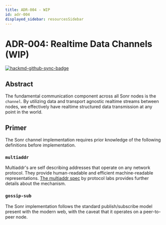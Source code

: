 ```yaml
---
title: ADR-004 - WIP
id: adr-004
displayed_sidebar: resourcesSidebar
---
```


# ADR-004: Realtime Data Channels (WIP)

[![hackmd-github-sync-badge](https://hackmd.io/iomfscGXR1ycI_67NrLvMw/badge)](https://hackmd.io/iomfscGXR1ycI_67NrLvMw)

## Abstract

The fundamental communication component across all Sonr nodes is the `channel`. By utilizing data and transport agnostic realtime streams between nodes, we effectively have realtime structured data transmission at any point in the world.

## Primer

The Sonr channel implementation requires prior knowledge of the following definitions before implementation.

### `multiaddr`

Multiaddr's are self describing addresses that operate on any network protocol. They provide human-readable and efficient machine-readable representations. [The multiaddr spec](https://github.com/multiformats/multiaddr) by protocol labs provides further details about the mechanism.

### `gossip-sub`

The Sonr implementation follows the standard publish/subscribe model present with the modern web, with the caveat that it operates on a peer-to-peer node.

